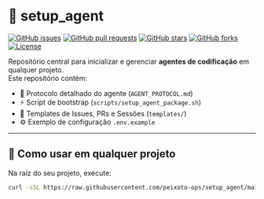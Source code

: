 # 🤖 setup_agent

[![GitHub issues](https://img.shields.io/github/issues/peixoto-ops/setup_agent)](https://github.com/peixoto-ops/setup_agent/issues)
[![GitHub pull requests](https://img.shields.io/github/issues-pr/peixoto-ops/setup_agent)](https://github.com/peixoto-ops/setup_agent/pulls)
[![GitHub stars](https://img.shields.io/github/stars/peixoto-ops/setup_agent)](https://github.com/peixoto-ops/setup_agent/stargazers)
[![GitHub forks](https://img.shields.io/github/forks/peixoto-ops/setup_agent)](https://github.com/peixoto-ops/setup_agent/network)
[![License](https://img.shields.io/github/license/peixoto-ops/setup_agent)](./LICENSE)

Repositório central para inicializar e gerenciar **agentes de codificação** em qualquer projeto.  
Este repositório contém:

- 📜 Protocolo detalhado do agente (`AGENT_PROTOCOL.md`)  
- ⚡ Script de bootstrap (`scripts/setup_agent_package.sh`)  
- 📝 Templates de Issues, PRs e Sessões (`templates/`)  
- ⚙️ Exemplo de configuração `.env.example`  

---

## 🚀 Como usar em qualquer projeto

Na raiz do seu projeto, execute:

```bash
curl -sSL https://raw.githubusercontent.com/peixoto-ops/setup_agent/main/scripts/setup_agent_package.sh | bash
```